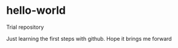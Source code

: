 # hello-world
Trial repository

Just learning the first steps with github. Hope it brings me forward
